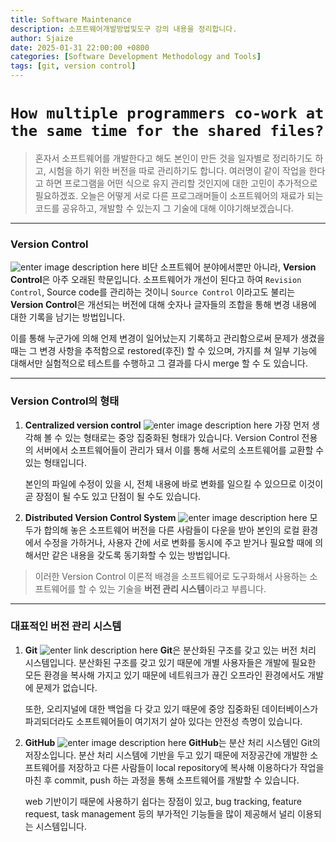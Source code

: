 ```yaml
---
title: Software Maintenance
description: 소프트웨어개발방법및도구 강의 내용을 정리합니다.
author: Sjaize
date: 2025-01-31 22:00:00 +0800
categories: [Software Development Methodology and Tools]
tags: [git, version control]
---
```

# **`How multiple programmers co-work at the same time for the shared files?`**


> 혼자서 소프트웨어를 개발한다고 해도 본인이 만든 것을 일자별로
정리하기도 하고, 시험을 하기 위한 버전을 따로 관리하기도 합니다.
여러명이 같이 작업을 한다고 하면 프로그램을 어떤 식으로 유지 관리할 것인지에 대한 고민이 추가적으로 필요하겠죠. 오늘은 어떻게 서로 다른 프로그래머들이 소프트웨어의 재료가 되는 코드를 공유하고, 개발할 수 있는지 그 기술에 대해 이야기해보겠습니다.

--- 

### Version Control
![enter image description here](https://1drv.ms/i/c/6a21c25d84c6133f/IQRB2dJVmKVLSb1HT3PfTtjiAV5hya3c_Rm5oF8W90s1AHc?width=1024)
비단 소프트웨어 분야에서뿐만 아니라, **Version Control**은 아주 오래된 학문입니다. 소프트웨어가 개선이 된다고 하여 `Revision Control`, Source code를 관리하는 것이니 `Source Control` 이라고도 불리는 **Version Control**은 개선되는 버전에 대해 숫자나 글자들의 조합을 통해 변경 내용에 대한 기록을 남기는 방법입니다.

이를 통해 누군가에 의해 언제 변경이 일어났는지 기록하고 관리함으로써 문제가 생겼을 때는 그 변경 사항을 추적함으로 restored(후진) 할 수 있으며, 가지를 쳐 일부 기능에 대해서만 실험적으로 테스트를 수행하고
그 결과를 다시 merge 할 수 도 있습니다.

---
### Version Control의 형태 
1. **Centralized version control** 
![enter image description here](https://1drv.ms/i/c/6a21c25d84c6133f/IQTB31Xbdp8zT4z_G1NWZulJASt3lHQO6_3ic28zqVs-Kk0?width=1024)
가장 먼저 생각해 볼 수 있는 형태로는 중앙 집중화된 형태가 있습니다. Version Control 전용의 서버에서 소프트웨어들이 관리가 돼서 이를 통해 서로의 소프트웨어를 교환할 수 있는 형태입니다. 
	
	본인의 파일에 수정이 있을 시, 전체 내용에 바로 변화를 일으킬 수 있으므로 이것이 곧 장점이 될 수도 있고 단점이 될 수도 있습니다.

2.  **Distributed Version Control System**
![enter image description here](https://1drv.ms/i/c/6a21c25d84c6133f/IQQVHCFcMQ8BTKBZgcKrqoDTAedFBfYI7L_MufM4R0gsjnE?width=1024)
모두가 합의해 놓은 소프트웨어 버전을 다른 사람들이 다운을 받아 본인의 로컬 환경에서 수정을 가하거나, 사용자 간에 서로 변화를 동시에 주고 받거나 필요할 때에 의해서만 같은 내용을 갖도록 동기화할 수 있는 방법입니다.

> 이러한 Version Control 이론적 배경을 소프트웨어로 도구화해서 사용하는 소프트웨어를  할 수 있는 기술을 **버전 관리 시스템**이라고 부릅니다.

---
### 대표적인 버전 관리 시스템 
1. **Git**
![enter link description here](https://1drv.ms/i/c/6a21c25d84c6133f/IQQ1_gQ7TU_bSrjSLQ-ICR3sAfJ85uhM6N6NiEGi8h9qcUc?width=1024)
**Git**은 분산화된 구조를 갖고 있는 버전 처리 시스템입니다.  분산화된 구조를 갖고 있기 때문에 개별 사용자들은 개발에 필요한 모든 환경을 복사해 가지고 있기 때문에 네트워크가 끊긴 오프라인 환경에서도 개발에 문제가 없습니다. 
	
	또한, 오리지널에 대한 백업을 다 갖고 있기 때문에 중앙 집중화된 데이터베이스가 파괴되더라도 소프트웨어들이 여기저기 살아 있다는 안전성 측명이 있습니다.

3. **GitHub**
![enter image description here](https://1drv.ms/i/c/6a21c25d84c6133f/IQS78FmzWJ8NS7Hg_DEEs4MjAf0EaatDtQtNtY-kSi-iU5A?width=1024)
**GitHub**는 분산 처리 시스템인 Git의 저장소입니다. 분산 처리 시스템에 기반을 두고 있기 때문에 저장공간에 개발한 소프트웨어를 저장하고 다른 사람들이 local repository에 복사해 이용하다가 작업을 마친 후 commit, push 하는 과정을 통해 소프트웨어를 개발할 수 있습니다.

	 web 기반이기 때문에 사용하기 쉽다는 장점이 있고, bug tracking, feature request, task management 등의 부가적인 기능들을 많이 제공해서 널리 이용되는 시스템입니다.
